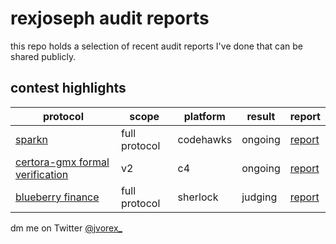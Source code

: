 # rexjoseph audit reports

this repo holds a selection of recent audit reports I've done that can be shared publicly.

## contest highlights
| protocol | scope | platform | result | report |
| ---- | ---- | --------- | --------- | --------- |
| [sparkn](https://sparkn.io) | full protocol | codehawks | ongoing | [report]() |
| [certora-gmx formal verification](https://gmx.io) | v2 | c4 | ongoing | [report]() |
| [blueberry finance](https://blueberry.garden) | full protocol | sherlock | judging | [report](reports/blueberry.md) |

dm me on Twitter [@jvorex_](https://twitter.com/jvorex_)
